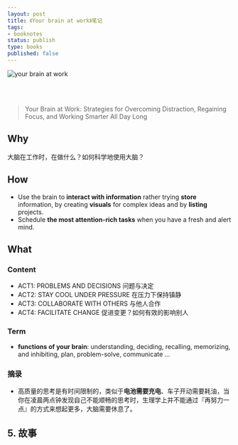```yaml
--- 
layout: post
title: 《Your brain at work》笔记
tags: 
- booknotes
status: publish
type: books
published: false
---
```


![your brain at work](https://i.imgur.com/gQCwiXu.jpg)


<br>
<br>


> Your Brain at Work: Strategies for Overcoming Distraction, Regaining Focus, and Working Smarter All Day Long


## Why 

大脑在工作时，在做什么？如何科学地使用大脑？

## How

* Use the brain to **interact with information** rather trying **store** information, by creating **visuals** for complex ideas and by **listing** projects.
* Schedule **the most attention-rich tasks** when you have a fresh and alert mind.

## What

### Content

* ACT1: PROBLEMS AND DECISIONS 问题与决定
* ACT2: STAY COOL UNDER PRESSURE 在压力下保持镇静
* ACT3: COLLABORATE WITH OTHERS 与他人合作
* ACT4: FACILITATE CHANGE 促进变更？如何有效的影响别人


### Term 

* **functions of your brain**: understanding, deciding, recalling, memorizing, and inhibiting, plan, problem-solve, communicate ...

### 摘录

* 高质量的思考是有时间限制的，类似于**电池需要充电**、车子开动需要耗油，当你在凌晨两点钟发现自己不能顺畅的思考时，生理学上并不能通过『再努力一点』的方式来想起更多，大脑需要休息了。



## 5. 故事





<br>
<br>

